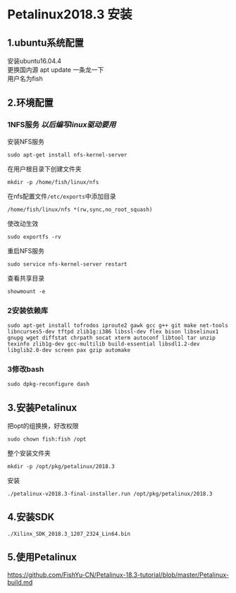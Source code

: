 # Petalinux2018.3 安装
## 1.ubuntu系统配置
安装ubuntu16.04.4  
更换国内源 apt update 一条龙一下  
用户名为fish
## 2.环境配置
### 1NFS服务 *以后编写linux驱动要用*
安装NFS服务

    sudo apt-get install nfs-kernel-server
在用户根目录下创建文件夹

    mkdir -p /home/fish/linux/nfs
在nfs配置文件`/etc/exports`中添加目录

    /home/fish/linux/nfs *(rw,sync,no_root_squash)
使改动生效

    sudo exportfs -rv
重启NFS服务

    sudo service nfs-kernel-server restart

查看共享目录

    showmount -e
### 2安装依赖库

    sudo apt-get install tofrodos iproute2 gawk gcc g++ git make net-tools libncurses5-dev tftpd zlib1g:i386 libssl-dev flex bison libselinux1 gnupg wget diffstat chrpath socat xterm autoconf libtool tar unzip texinfo zlib1g-dev gcc-multilib build-essential libsdl1.2-dev libglib2.0-dev screen pax gzip automake
### 3修改bash
    sudo dpkg-reconfigure dash
## 3.安装Petalinux
把opt的组换换，好改权限

    sudo chown fish:fish /opt
整个安装文件夹

    mkdir -p /opt/pkg/petalinux/2018.3
安装

    ./petalinux-v2018.3-final-installer.run /opt/pkg/petalinux/2018.3
## 4.安装SDK
    ./Xilinx_SDK_2018.3_1207_2324_Lin64.bin
## 5.使用Petalinux
https://github.com/FishYu-CN/Petalinux-18.3-tutorial/blob/master/Petalinux-build.md

